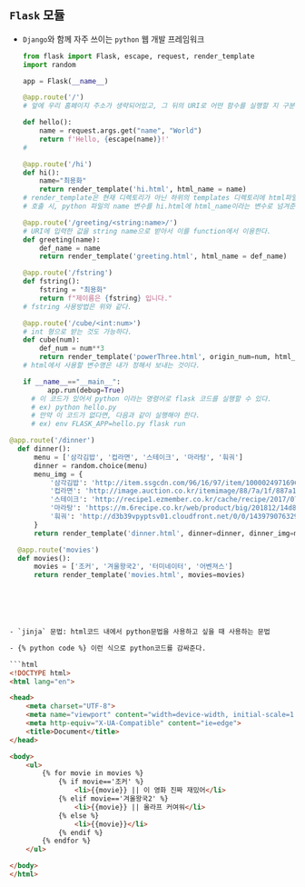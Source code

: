 ## `Flask` 모듈

- `Django`와 함께 자주 쓰이는 `python` 웹 개발 프레임워크

  ```python
  from flask import Flask, escape, request, render_template
  import random
  
  app = Flask(__name__)
  
  @app.route('/')
  # 앞에 우리 홈페이지 주소가 생략되어있고, 그 뒤의 URI로 어떤 함수를 실행할 지 구분하여 실행한다.
  
  def hello():
      name = request.args.get("name", "World")
      return f'Hello, {escape(name)}!'
  #
  
  @app.route('/hi')
  def hi():
      name="최용화"
      return render_template('hi.html', html_name = name)
  # render_template은 현재 디렉토리가 아닌 하위의 templates 디렉토리에 html파일을 호출한다
  # 호출 시, python 파일의 name 변수를 hi.html에 html_name이라는 변수로 넘겨준다.
  
  @app.route('/greeting/<string:name>/')
  # URI에 입력한 값을 string name으로 받아서 이를 function에서 이용한다.
  def greeting(name):
      def_name = name
      return render_template('greeting.html', html_name = def_name)
  
  @app.route('/fstring')
  def fstring():
      fstring = "최용화"
      return f"제이름은 {fstring} 입니다."
  # fstring 사용방법은 위와 같다.
  
  @app.route('/cube/<int:num>')
  # int 형으로 받는 것도 가능하다.
  def cube(num):
      def_num = num**3
      return render_template('powerThree.html', origin_num=num, html_num=def_num)
  # html에서 사용할 변수명은 내가 정해서 보내는 것이다.
  
  if __name__=="__main__":
    	app.run(debug=True)
    # 이 코드가 있어서 python 이라는 명령어로 flask 코드를 실행할 수 있다.
    # ex) python hello.py
    # 만약 이 코드가 없다면, 다음과 같이 실행해야 한다.
    # ex) env FLASK_APP=hello.py flask run
  ```



```python
@app.route('/dinner')
  def dinner():
      menu = ['삼각김밥', '컵라면', '스테이크', '마라탕', '훠궈']
      dinner = random.choice(menu)
      menu_img = {
          '삼각김밥': 'http://item.ssgcdn.com/96/16/97/item/1000024971696_i1_1200.jpg',
          '컵라면': 'http://image.auction.co.kr/itemimage/88/7a/1f/887a1f106.jpg',
          '스테이크': 'http://recipe1.ezmember.co.kr/cache/recipe/2017/07/09/6741acc7f6bf0f7d04245851fb365c311.jpg',
          '마라탕': 'https://m.6recipe.co.kr/web/product/big/201812/14d85a8d77aadf64de92851bbf94259a.jpg',
          '훠궈': 'http://d3b39vpyptsv01.cloudfront.net/0/0/1439790763299igBvjxI8NC.jpg',
      }
      return render_template('dinner.html', dinner=dinner, dinner_img=menu_img[dinner])

  @app.route('movies')
  def movies():
      movies = ['조커', '겨울왕국2', '터미네이터', '어벤져스']
      return render_template('movies.html', movies=movies)

  
```



  ```html
  
  

- `jinja` 문법: html코드 내에서 python문법을 사용하고 싶을 때 사용하는 문법

- {% python code %} 이런 식으로 python코드를 감싸준다.

  ```html
  <!DOCTYPE html>
  <html lang="en">
  
  <head>
      <meta charset="UTF-8">
      <meta name="viewport" content="width=device-width, initial-scale=1.0">
      <meta http-equiv="X-UA-Compatible" content="ie=edge">
      <title>Document</title>
  </head>
  
  <body>
      <ul>
          {% for movie in movies %}
              {% if movie=='조커' %}
                  <li>{{movie}} || 이 영화 진짜 재밌어</li>
              {% elif movie=='겨울왕국2' %}
                  <li>{{movie}} || 올라프 커여워</li>
              {% else %}
                  <li>{{movie}}</li>
              {% endif %}
          {% endfor %}
      </ul>
  
  </body>
  </html>
  ```

  

